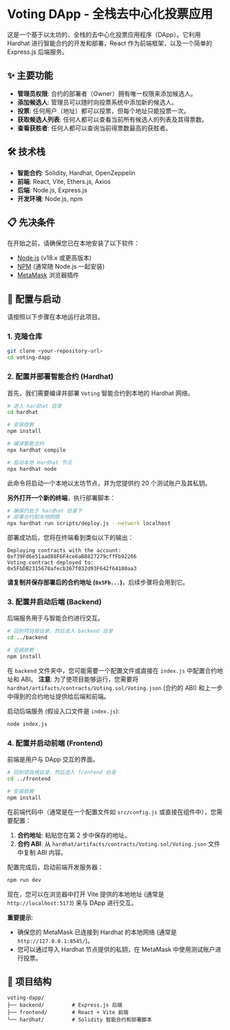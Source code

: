 # Voting DApp - 全栈去中心化投票应用

这是一个基于以太坊的、全栈的去中心化投票应用程序（DApp）。它利用 Hardhat 进行智能合约的开发和部署，React 作为前端框架，以及一个简单的 Express.js 后端服务。

## ✨ 主要功能

- **管理员权限**: 合约的部署者（Owner）拥有唯一权限来添加候选人。
- **添加候选人**: 管理员可以随时向投票系统中添加新的候选人。
- **投票**: 任何用户（地址）都可以投票，但每个地址只能投票一次。
- **获取候选人列表**: 任何人都可以查看当前所有候选人的列表及其得票数。
- **查看获胜者**: 任何人都可以查询当前得票数最高的获胜者。

## 🛠️ 技术栈

- **智能合约**: Solidity, Hardhat, OpenZeppelin
- **前端**: React, Vite, Ethers.js, Axios
- **后端**: Node.js, Express.js
- **开发环境**: Node.js, npm

## 📋 先决条件

在开始之前，请确保您已在本地安装了以下软件：

- [Node.js](https://nodejs.org/) (v18.x 或更高版本)
- [NPM](https://www.npmjs.com/) (通常随 Node.js 一起安装)
- [MetaMask](https://metamask.io/) 浏览器插件

## 🚀 配置与启动

请按照以下步骤在本地运行此项目。

### 1. 克隆仓库

```bash
git clone <your-repository-url>
cd voting-dapp
```

### 2. 配置并部署智能合约 (Hardhat)

首先，我们需要编译并部署 `Voting` 智能合约到本地的 Hardhat 网络。

```bash
# 进入 hardhat 目录
cd hardhat

# 安装依赖
npm install

# 编译智能合约
npx hardhat compile

# 启动本地 Hardhat 节点
npx hardhat node
```

此命令将启动一个本地以太坊节点，并为您提供约 20 个测试账户及其私钥。

**另外打开一个新的终端**，执行部署脚本：

```bash
# 确保仍处于 hardhat 目录下
# 部署合约到本地网络
npx hardhat run scripts/deploy.js --network localhost
```

部署成功后，您将在终端看到类似以下的输出：

```
Deploying contracts with the account: 0xf39Fd6e51aad88F6F4ce6aB8827279cffFb92266
Voting contract deployed to: 0x5FbDB2315678afecb367f032d93F642f64180aa3
```

**请复制并保存部署后的合约地址 (`0x5Fb...`)**，后续步骤将会用到它。

### 3. 配置并启动后端 (Backend)

后端服务用于与智能合约进行交互。

```bash
# 回到项目根目录，然后进入 backend 目录
cd ../backend

# 安装依赖
npm install
```

在 `backend` 文件夹中，您可能需要一个配置文件或直接在 `index.js` 中配置合约地址和 ABI。
**注意**: 为了使项目能够运行，您需要将 `hardhat/artifacts/contracts/Voting.sol/Voting.json` (合约的 ABI) 和上一步中得到的合约地址提供给后端和前端。

启动后端服务 (假设入口文件是 `index.js`):
```bash
node index.js
```

### 4. 配置并启动前端 (Frontend)

前端是用户与 DApp 交互的界面。

```bash
# 回到项目根目录，然后进入 frontend 目录
cd ../frontend

# 安装依赖
npm install
```

在前端代码中（通常是在一个配置文件如 `src/config.js` 或直接在组件中），您需要配置：
1.  **合约地址**: 粘贴您在第 2 步中保存的地址。
2.  **合约 ABI**: 从 `hardhat/artifacts/contracts/Voting.sol/Voting.json` 文件中复制 ABI 内容。

配置完成后，启动前端开发服务器：

```bash
npm run dev
```

现在，您可以在浏览器中打开 Vite 提供的本地地址 (通常是 `http://localhost:5173`) 来与 DApp 进行交互。

**重要提示**:
- 确保您的 MetaMask 已连接到 Hardhat 的本地网络 (通常是 `http://127.0.0.1:8545/`)。
- 您可以通过导入 Hardhat 节点提供的私钥，在 MetaMask 中使用测试账户进行投票。

## 📁 项目结构

```
voting-dapp/
├── backend/         # Express.js 后端
├── frontend/        # React + Vite 前端
└── hardhat/         # Solidity 智能合约和部署脚本
```
